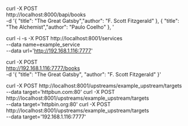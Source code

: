 curl -X POST \
  http://localhost:8000/bapi/books \
  -d '{
    "title": "The Great Gatsby","author": "F. Scott Fitzgerald"
  },
  {
    "title": "The Alchemist","author": "Paulo Coelho"
  },
  '




curl -i -s -X POST http://localhost:8001/services \
 --data name=example_service \
 --data url='http://192.168.1.116:7777'




curl -X POST \
  http://192.168.1.116:7777/books \
  -d '{
    "title": "The Great Gatsby",
    "author": "F. Scott Fitzgerald"
  }'


curl -X POST http://localhost:8001/upstreams/example_upstream/targets \
 --data target='httpbun.com:80'
curl -X POST http://localhost:8001/upstreams/example_upstream/targets \
 --data target='httpbin.org:80'
curl -X POST http://localhost:8001/upstreams/example_upstream/targets \
 --data target='192.168.1.116:7777'

